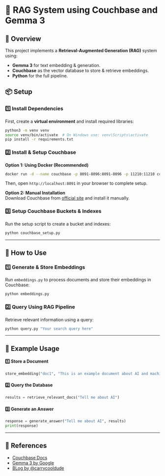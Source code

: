 # 🧠 RAG System using Couchbase and Gemma 3

## 🚀 Overview  
This project implements a **Retrieval-Augmented Generation (RAG)** system using:  
- **Gemma 3** for text embedding & generation.  
- **Couchbase** as the vector database to store & retrieve embeddings.  
- **Python** for the full pipeline.  

## 📦 Setup  

### 1️⃣ Install Dependencies  
First, create a **virtual environment** and install required libraries:  
```bash
python3 -m venv venv
source venv/bin/activate  # On Windows use: venv\Scripts\activate
pip install -r requirements.txt
```

### 2️⃣ Install & Setup Couchbase  
**Option 1: Using Docker (Recommended)**  
```bash
docker run -d --name couchbase -p 8091-8096:8091-8096 -p 11210:11210 couchbase
```
Then, open `http://localhost:8091` in your browser to complete setup.  

**Option 2: Manual Installation**  
Download Couchbase from [official site](https://www.couchbase.com/downloads) and install it manually.

### 3️⃣ Setup Couchbase Buckets & Indexes  
Run the setup script to create a bucket and indexes:  
```bash
python couchbase_setup.py
```

---

## 🔧 How to Use  

### 1️⃣ Generate & Store Embeddings  
Run `embeddings.py` to process documents and store their embeddings in Couchbase:  
```bash
python embeddings.py
```

### 2️⃣ Query Using RAG Pipeline  
Retrieve relevant information using a query:  
```bash
python query.py "Your search query here"
```

---

## 📝 Example Usage  

#### **1️⃣ Store a Document**  
```python
store_embedding("doc1", "This is an example document about AI and machine learning.")
```

#### **2️⃣ Query the Database**  
```python
results = retrieve_relevant_docs("Tell me about AI")
```

#### **3️⃣ Generate an Answer**  
```python
response = generate_answer("Tell me about AI", results)
print(response)
```

---

## 🔗 References  
- [Couchbase Docs](https://docs.couchbase.com/home/index.html)  
- [Gemma 3 by Google](https://ai.google.dev/models/gemma)
- [BLog by @carrycooldude](https://medium.com/@carrycooldude/next-gen-rag-with-couchbase-and-gemma-3-building-a-scalable-ai-powered-knowledge-system-5795eae6164d)
